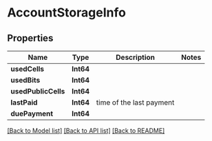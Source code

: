 # AccountStorageInfo

## Properties
Name | Type | Description | Notes
------------ | ------------- | ------------- | -------------
**usedCells** | **Int64** |  | 
**usedBits** | **Int64** |  | 
**usedPublicCells** | **Int64** |  | 
**lastPaid** | **Int64** | time of the last payment | 
**duePayment** | **Int64** |  | 

[[Back to Model list]](../README.md#documentation-for-models) [[Back to API list]](../README.md#documentation-for-api-endpoints) [[Back to README]](../README.md)


